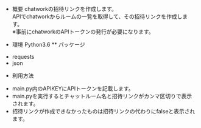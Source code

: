 * 概要
chatworkの招待リンクを作成します。  
APIでchatworkからルームの一覧を取得して、その招待リンクを作成します。  
※事前にchatworkのAPIトークンの発行が必要になります。  

* 環境
Python3.6
** パッケージ
- requests  
- json  

* 利用方法
- main.py内のAPIKEYにAPIトークンを記載します。  
- main.pyを実行するとチャットルーム名と招待リンクがカンマ区切りで表示されます。  
- 招待リンクが作成できなかったものは招待リンクの代わりにfalseと表示されます。  
